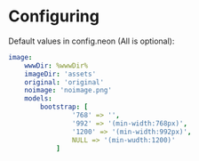 # Configuring

Default values in config.neon (All is optional):

```yaml
image:
    wwwDir: %wwwDir%
    imageDir: 'assets'
    original: 'original'
    noimage: 'noimage.png'
    models:
        bootstrap: [
                '768' => '',
                '992' => '(min-width:768px)',
                '1200' => '(min-width:992px)',
                NULL => '(min-wudth:1200)'
            ]
```